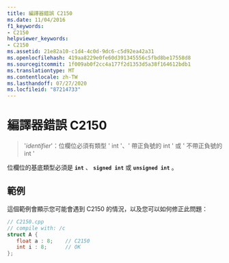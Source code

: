 ```yaml
---
title: 編譯器錯誤 C2150
ms.date: 11/04/2016
f1_keywords:
- C2150
helpviewer_keywords:
- C2150
ms.assetid: 21e82a10-c1d4-4c0d-9dc6-c5d92ea42a31
ms.openlocfilehash: 419aa8229e0fe60d391345556c5fbd8be17558d8
ms.sourcegitcommit: 1f009ab0f2cc4a177f2d1353d5a38f164612bdb1
ms.translationtype: MT
ms.contentlocale: zh-TW
ms.lasthandoff: 07/27/2020
ms.locfileid: "87214733"
---
```

# <a name="compiler-error-c2150"></a>編譯器錯誤 C2150

> '*identifier*'：位欄位必須有類型 ' int '、' 帶正負號的 int ' 或 ' 不帶正負號的 int '

位欄位的基底類型必須是 **`int`** 、 **`signed int`** 或 **`unsigned int`** 。

## <a name="example"></a>範例

這個範例會顯示您可能會遇到 C2150 的情況，以及您可以如何修正此問題：

```cpp
// C2150.cpp
// compile with: /c
struct A {
   float a : 8;    // C2150
   int i : 8;      // OK
};
```

